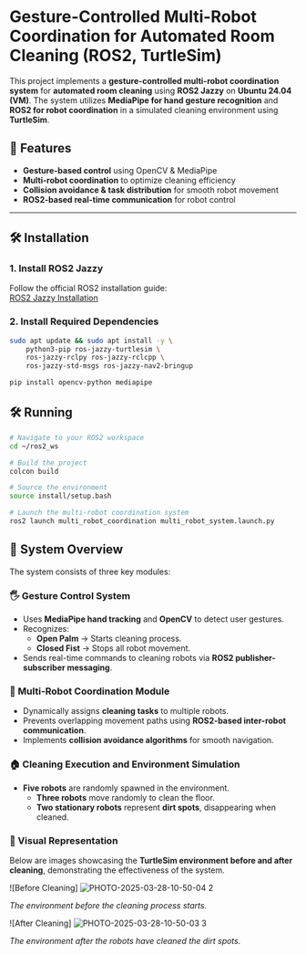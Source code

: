 # Gesture-Controlled Multi-Robot Coordination for Automated Room Cleaning (ROS2, TurtleSim)

This project implements a **gesture-controlled multi-robot coordination system** for **automated room cleaning** using **ROS2 Jazzy** on **Ubuntu 24.04 (VM)**. The system utilizes **MediaPipe for hand gesture recognition** and **ROS2 for robot coordination** in a simulated cleaning environment using **TurtleSim**.

## 🚀 Features
- **Gesture-based control** using OpenCV & MediaPipe  
- **Multi-robot coordination** to optimize cleaning efficiency  
- **Collision avoidance & task distribution** for smooth robot movement  
- **ROS2-based real-time communication** for robot control  

---

## 🛠 Installation

### 1. Install ROS2 Jazzy
Follow the official ROS2 installation guide:  
[ROS2 Jazzy Installation](https://docs.ros.org/en/jazzy/Installation.html)

### 2. Install Required Dependencies
```bash
sudo apt update && sudo apt install -y \
    python3-pip ros-jazzy-turtlesim \
    ros-jazzy-rclpy ros-jazzy-rclcpp \
    ros-jazzy-std-msgs ros-jazzy-nav2-bringup

pip install opencv-python mediapipe
```
## 🛠 Running
```bash
# Navigate to your ROS2 workspace
cd ~/ros2_ws

# Build the project
colcon build

# Source the environment
source install/setup.bash

# Launch the multi-robot coordination system
ros2 launch multi_robot_coordination multi_robot_system.launch.py
```
## 🎯 System Overview

The system consists of three key modules:

### 🖐 Gesture Control System
- Uses **MediaPipe hand tracking** and **OpenCV** to detect user gestures.
- Recognizes:
  - **Open Palm** → Starts cleaning process.
  - **Closed Fist** → Stops all robot movement.
- Sends real-time commands to cleaning robots via **ROS2 publisher-subscriber messaging**.

### 🤖 Multi-Robot Coordination Module
- Dynamically assigns **cleaning tasks** to multiple robots.
- Prevents overlapping movement paths using **ROS2-based inter-robot communication**.
- Implements **collision avoidance algorithms** for smooth navigation.

### 🏠 Cleaning Execution and Environment Simulation
- **Five robots** are randomly spawned in the environment.
  - **Three robots** move randomly to clean the floor.
  - **Two stationary robots** represent **dirt spots**, disappearing when cleaned.

### 📸 Visual Representation
Below are images showcasing the **TurtleSim environment before and after cleaning**, demonstrating the effectiveness of the system.

![Before Cleaning]
![PHOTO-2025-03-28-10-50-04 2](https://github.com/user-attachments/assets/5a613eba-c544-42e1-b224-37619ebfbe45)

*The environment before the cleaning process starts.*

![After Cleaning]
![PHOTO-2025-03-28-10-50-03 3](https://github.com/user-attachments/assets/dc1bf995-73a7-4761-9e69-587f9a71b7d0)

*The environment after the robots have cleaned the dirt spots.*


